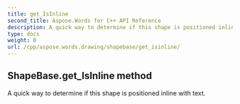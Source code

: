 ```yaml
---
title: get_IsInline
second_title: Aspose.Words for C++ API Reference
description: A quick way to determine if this shape is positioned inline with text. 
type: docs
weight: 0
url: /cpp/aspose.words.drawing/shapebase/get_isinline/
---
```

## ShapeBase.get_IsInline method


A quick way to determine if this shape is positioned inline with text.

